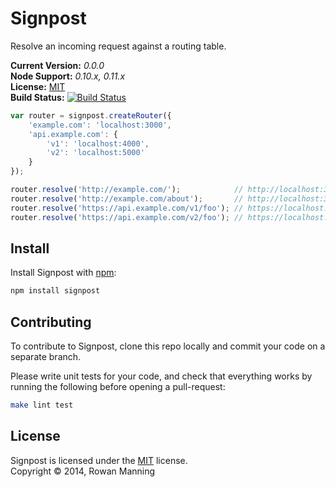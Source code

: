 
Signpost
========

Resolve an incoming request against a routing table.

**Current Version:** *0.0.0*  
**Node Support:** *0.10.x, 0.11.x*  
**License:** [MIT][mit]  
**Build Status:** [![Build Status][travis-img]][travis]

```js
var router = signpost.createRouter({
    'example.com': 'localhost:3000',
    'api.example.com': {
        'v1': 'localhost:4000',
        'v2': 'localhost:5000'
    }
});

router.resolve('http://example.com/');            // http://localhost:3000/
router.resolve('http://example.com/about');       // http://localhost:3000/about
router.resolve('https://api.example.com/v1/foo'); // https://localhost:4000/foo
router.resolve('https://api.example.com/v2/foo'); // https://localhost:5000/foo
```


Install
-------

Install Signpost with [npm][npm]:

```sh
npm install signpost
```


Contributing
------------

To contribute to Signpost, clone this repo locally and commit your code on a separate branch.

Please write unit tests for your code, and check that everything works by running the following before opening a pull-request:

```sh
make lint test
```


License
-------

Signpost is licensed under the [MIT][mit] license.  
Copyright &copy; 2014, Rowan Manning



[mit]: http://opensource.org/licenses/mit-license.php
[npm]: https://npmjs.org/
[travis]: https://travis-ci.org/rowanmanning/signpost
[travis-img]: https://travis-ci.org/rowanmanning/signpost.svg?branch=master
